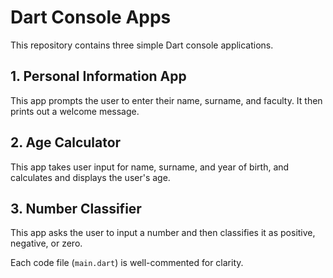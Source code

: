 # Dart Console Apps

This repository contains three simple Dart console applications.

## 1. Personal Information App

This app prompts the user to enter their name, surname, and faculty. It then prints out a welcome message.

## 2. Age Calculator

This app takes user input for name, surname, and year of birth, and calculates and displays the user's age.

## 3. Number Classifier

This app asks the user to input a number and then classifies it as positive, negative, or zero.

Each code file (`main.dart`) is well-commented for clarity.